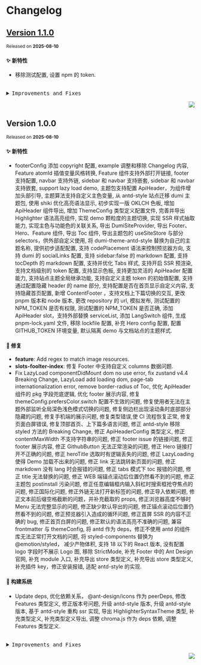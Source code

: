 # Changelog

## [Version&nbsp;1.1.0](https://github.com/39plu/dumi-theme-skk/compare/v1.0.0...v1.1.0)

<sup>Released on **2025-08-10**</sup>

#### ✨ 新特性

- 移除测试配置, 设置 npm 的 token.

<br/>

<details>
<summary><kbd>Improvements and Fixes</kbd></summary>

#### What's improved

- 移除测试配置 ([ad3f070](https://github.com/39plu/dumi-theme-skk/commit/ad3f070))
- 设置 npm 的 token ([f093cb7](https://github.com/39plu/dumi-theme-skk/commit/f093cb7))

</details>

<div align="right">

[![](https://img.shields.io/badge/-BACK_TO_TOP-151515?style=flat-square)](#readme-top)

</div>

## Version&nbsp;1.0.0

<sup>Released on **2025-08-10**</sup>

#### ✨ 新特性

- footerConfig 添加 copyright 配置, example 调整和移除 Changelog 内容, Feature atomId 插值变量风格转换, Feature 组件支持外部打开链接, footer 支持配置, navbar 支持外链, sidebar 和 navbar 支持嵌套, sidebar 和 navbar 支持嵌套, support lazy load demo, 主题包支持配置 ApiHeader，为组件增加头部引导, 主题算法支持自定义主色变量, 从 antd-style 站点迁移 dumi 主题包, 使用 shiki 优化高亮语法显示, 初步实现一版 OKLCH 色板, 增加 ApiHeader 组件导出, 增加 ThemeConfig 类型定义配置文件, 完善并导出 Highlighter 语法高亮组件, 实现 demo 颗粒度的主题切换, 实现 SSR 样式抽取能力, 实现主色与功能色的关联关系, 导出 DumiSiteProvider, 导出 Footer、Hero、Feature 组件, 导出 Toc 组件, 导出主题包的 useSiteStore 与部分 selectors，供外部自定义使用, 将 dumi-theme-antd-style 替换为自己的主题名称, 提供初步适配配置, 支持 codePlacement 语法来控制预览器方向, 支持 dumi 的 socialLinks 配置, 支持 sidebar:false 的 markdown 配置, 支持 tocDepth 的 markdown 配置, 支持并优化 Tabs 样式, 支持开启 SSR 预渲染, 支持文档级别的 token 配置, 支持显示色板, 支持更加灵活的 ApiHeader 配置能力, 支持站点主题全局继承功能, 支持自定义主题 token 的初始值配置, 支持通过配置隐藏 header 的 name 部分, 支持配置是否在首页显示自定义内容, 支持隐藏首页配置, 新增 ContentFooter ，支持文档上下篇切换的交互, 更改 pnpm 版本和 node 版本, 更改 repository 的 url, 模拟发布, 测试配置的 NPM_TOKEN 是否有权限, 测试配置的 NPM_TOKEN 是否正确, 添加 ApiHeader slot，支持外部替换 serviceList, 添加 LangSwitch 组件, 生成 pnpm-lock.yaml 文件, 移除 lockfile 配置, 补充 Hero config 配置, 配置 GITHUB_TOKEN 环境变量, 默认隔离 demo 与文档站点的主题样式.

#### 🐛 修复

- **feature**: Add regex to match image resources.
- **slots-foolter-index**: 修复 Footer 中支持自定义 columns 数据问题.
- Fix LazyLoad componentDidMount dom no use error, fix zustand v4.4 Breaking Change, LazyLoad add loading dom, page-tab internationalization error, remove border-radius of Toc, 优化 ApiHeader 组件的 pkg 字段兜底逻辑, 优化 footer 展示内容, 修复 themeConfig.prefersColor.switch 配置不生效的问题, 修复使用者无法在主题外部监听全局深色浅色模式切换的问题, 修复侧边栏出现滚动条时底部部分隐藏的问题, 修复手机端的展示问题, 修复类型错误,使 CI 流程恢复正常, 修复页面白屏错误, 修复顶部首页、上下篇多语言问题, 修正 antd-style 移除 styled 方法的 Breaking Change, 修正 ApiHeaderConfig 类型定义, 修正 contentMaxWidth 不支持字符串的问题, 修正 footer issue 的链接问题, 修正 footer 展示内容, 修正 GithubButton 无法正常渲染的问题, 修正 Hero 链接打开不正确的问题, 修正 heroTitle 选取时有逻辑丢失的问题, 修正 LazyLoading 使得 Demo 加载不出来的问题, 修正 link 无法跳转新页面的问题, 修正 markdown 没有 lang 时会报错的问题, 修正 tabs 模式下 toc 报错的问题, 修正 title 无法替换的问题, 修正 WEB 端锚点滚动后位置仍然看不到的问题, 修正主题包 postinstall 污染问题, 修正任意编辑框内输入斜杠时搜索框抢夺焦点的问题, 修正国际化问题, 修正外链无法打开新标签的问题, 修正导入依赖问题, 修正文本前后缀空格截断的问题，并补充截取的 props, 修正浏览器高度不够时 Menu 无法完整显示的问题, 修正缺少默认导出的问题, 修正锚点滚动后位置仍然看不到的问题, 修正预览器引入造成的循环问题, 修正首屏 SSR 的内容不正确的 bug, 修正首页白屏的问题, 修正默认的语法高亮不准确的问题, 兼容 frontmatter 与 themeConfig, 将 antd 作为 deps，修正不使用 antd 的组件库无法正常打开文档的问题, 将 styled-components 替换为 @emotion/styled， 减少产物体积, 支持 18 以下的 React 版本, 没有配置 logo 字段时不展示 Logo 图, 移除 StrictMode, 补充 Footer 中的 Ant Design 官网, 补充 module 入口, 补充导出 store 类型定义, 补充导出 store 类型定义, 补充插件 key，修正安装报错, 适配 antd-style 的实现.

#### 👷 构建系统

- Update deps, 优化依赖关系， @ant-design/icons 作为 peerDeps, 修改 Features 类型定义, 修正版本号问题, 升级 antd-style 版本, 升级 antd-style 版本, 基于 antd-style 重构 ssr 实现, 导出 HighlighterSyntaxTheme 类型, 补充类型定义, 补充类型定义导出, 调整 chroma.js 作为 deps 依赖, 调整 Features 类型定义.

<br/>

<details>
<summary><kbd>Improvements and Fixes</kbd></summary>

#### What's improved

- footerConfig 添加 copyright 配置, closes [#58](https://github.com/39plu/dumi-theme-skk/issues/58) ([341021b](https://github.com/39plu/dumi-theme-skk/commit/341021b))
- Example 调整和移除 Changelog 内容 ([460f79d](https://github.com/39plu/dumi-theme-skk/commit/460f79d))
- Feature atomId 插值变量风格转换, closes [#78](https://github.com/39plu/dumi-theme-skk/issues/78) [#74](https://github.com/39plu/dumi-theme-skk/issues/74) ([7498522](https://github.com/39plu/dumi-theme-skk/commit/7498522))
- Feature 组件支持外部打开链接 ([62e2c29](https://github.com/39plu/dumi-theme-skk/commit/62e2c29))
- Footer 支持配置 ([71eef12](https://github.com/39plu/dumi-theme-skk/commit/71eef12))
- Navbar 支持外链, closes [#72](https://github.com/39plu/dumi-theme-skk/issues/72) ([13fe23c](https://github.com/39plu/dumi-theme-skk/commit/13fe23c))
- Sidebar 和 navbar 支持嵌套 ([0e7e963](https://github.com/39plu/dumi-theme-skk/commit/0e7e963))
- Sidebar 和 navbar 支持嵌套 ([0f815cb](https://github.com/39plu/dumi-theme-skk/commit/0f815cb))
- Support lazy load demo, closes [#44](https://github.com/39plu/dumi-theme-skk/issues/44) ([89b24d1](https://github.com/39plu/dumi-theme-skk/commit/89b24d1))
- 主题包支持配置 ApiHeader，为组件增加头部引导 ([53d8aaf](https://github.com/39plu/dumi-theme-skk/commit/53d8aaf))
- 主题算法支持自定义主色变量 ([61d5d8a](https://github.com/39plu/dumi-theme-skk/commit/61d5d8a))
- 从 antd-style 站点迁移 dumi 主题包 ([a62f454](https://github.com/39plu/dumi-theme-skk/commit/a62f454))
- 使用 shiki 优化高亮语法显示 ([7bc49bf](https://github.com/39plu/dumi-theme-skk/commit/7bc49bf))
- 初步实现一版 OKLCH 色板 ([6cca155](https://github.com/39plu/dumi-theme-skk/commit/6cca155))
- 增加 ApiHeader 组件导出 ([f597ab0](https://github.com/39plu/dumi-theme-skk/commit/f597ab0))
- 增加 ThemeConfig 类型定义配置文件 ([1bbbbe7](https://github.com/39plu/dumi-theme-skk/commit/1bbbbe7))
- 完善并导出 Highlighter 语法高亮组件 ([4c524d7](https://github.com/39plu/dumi-theme-skk/commit/4c524d7))
- 实现 demo 颗粒度的主题切换 ([89cd105](https://github.com/39plu/dumi-theme-skk/commit/89cd105))
- 实现 SSR 样式抽取能力 ([760b521](https://github.com/39plu/dumi-theme-skk/commit/760b521))
- 实现主色与功能色的关联关系 ([64e3350](https://github.com/39plu/dumi-theme-skk/commit/64e3350))
- 导出 DumiSiteProvider ([01a3292](https://github.com/39plu/dumi-theme-skk/commit/01a3292))
- 导出 Footer、Hero、Feature 组件 ([6d3b425](https://github.com/39plu/dumi-theme-skk/commit/6d3b425))
- 导出 Toc 组件 ([5c7cdc3](https://github.com/39plu/dumi-theme-skk/commit/5c7cdc3))
- 导出主题包的 useSiteStore 与部分 selectors，供外部自定义使用 ([ebf672c](https://github.com/39plu/dumi-theme-skk/commit/ebf672c))
- 将 dumi-theme-antd-style 替换为自己的主题名称 ([4eeae87](https://github.com/39plu/dumi-theme-skk/commit/4eeae87))
- 提供初步适配配置 ([f2d0af6](https://github.com/39plu/dumi-theme-skk/commit/f2d0af6))
- 支持 codePlacement 语法来控制预览器方向 ([55b461a](https://github.com/39plu/dumi-theme-skk/commit/55b461a))
- 支持 dumi 的 socialLinks 配置 ([13b112e](https://github.com/39plu/dumi-theme-skk/commit/13b112e))
- 支持 sidebar:false 的 markdown 配置 ([9c5102c](https://github.com/39plu/dumi-theme-skk/commit/9c5102c))
- 支持 tocDepth 的 markdown 配置 ([16c1e89](https://github.com/39plu/dumi-theme-skk/commit/16c1e89))
- 支持并优化 Tabs 样式 ([63fff30](https://github.com/39plu/dumi-theme-skk/commit/63fff30))
- 支持开启 SSR 预渲染 ([1fb2667](https://github.com/39plu/dumi-theme-skk/commit/1fb2667))
- 支持文档级别的 token 配置 ([438e260](https://github.com/39plu/dumi-theme-skk/commit/438e260))
- 支持显示色板 ([51c45ed](https://github.com/39plu/dumi-theme-skk/commit/51c45ed))
- 支持更加灵活的 ApiHeader 配置能力 ([063062c](https://github.com/39plu/dumi-theme-skk/commit/063062c))
- 支持站点主题全局继承功能, closes [#42](https://github.com/39plu/dumi-theme-skk/issues/42) ([886a77b](https://github.com/39plu/dumi-theme-skk/commit/886a77b))
- 支持自定义主题 token 的初始值配置, closes [#9](https://github.com/39plu/dumi-theme-skk/issues/9) ([5324555](https://github.com/39plu/dumi-theme-skk/commit/5324555))
- 支持通过配置隐藏 header 的 name 部分, closes [#117](https://github.com/39plu/dumi-theme-skk/issues/117) ([8b84f32](https://github.com/39plu/dumi-theme-skk/commit/8b84f32))
- 支持配置是否在首页显示自定义内容, closes [#105](https://github.com/39plu/dumi-theme-skk/issues/105) ([b829abe](https://github.com/39plu/dumi-theme-skk/commit/b829abe))
- 支持隐藏首页配置 ([619b9ed](https://github.com/39plu/dumi-theme-skk/commit/619b9ed))
- 新增 ContentFooter ，支持文档上下篇切换的交互 ([2dc9af7](https://github.com/39plu/dumi-theme-skk/commit/2dc9af7))
- 更改 pnpm 版本和 node 版本 ([027f3e9](https://github.com/39plu/dumi-theme-skk/commit/027f3e9))
- 更改 repository 的 url ([a67afd5](https://github.com/39plu/dumi-theme-skk/commit/a67afd5))
- 模拟发布 ([34bae2f](https://github.com/39plu/dumi-theme-skk/commit/34bae2f))
- 测试配置的 NPM_TOKEN 是否有权限 ([0c5e036](https://github.com/39plu/dumi-theme-skk/commit/0c5e036))
- 测试配置的 NPM_TOKEN 是否正确 ([de06c92](https://github.com/39plu/dumi-theme-skk/commit/de06c92))
- 添加 ApiHeader slot，支持外部替换 serviceList ([05c1f07](https://github.com/39plu/dumi-theme-skk/commit/05c1f07))
- 添加 LangSwitch 组件 ([84827b8](https://github.com/39plu/dumi-theme-skk/commit/84827b8))
- 生成 pnpm-lock.yaml 文件，移除 lockfile 配置 ([6285f0b](https://github.com/39plu/dumi-theme-skk/commit/6285f0b))
- 补充 Hero config 配置 ([e6ac81c](https://github.com/39plu/dumi-theme-skk/commit/e6ac81c))
- 配置 GITHUB_TOKEN 环境变量 ([9ffd6a8](https://github.com/39plu/dumi-theme-skk/commit/9ffd6a8))
- 默认隔离 demo 与文档站点的主题样式 ([02d36a1](https://github.com/39plu/dumi-theme-skk/commit/02d36a1))

#### What's fixed

- **feature**: Add regex to match image resources, closes [#48](https://github.com/39plu/dumi-theme-skk/issues/48) ([7ceb589](https://github.com/39plu/dumi-theme-skk/commit/7ceb589))
- **slots-foolter-index**: 修复 Footer 中支持自定义 columns 数据问题, closes [#87](https://github.com/39plu/dumi-theme-skk/issues/87) ([1d1c8a4](https://github.com/39plu/dumi-theme-skk/commit/1d1c8a4))
- Fix LazyLoad componentDidMount dom no use error, closes [#54](https://github.com/39plu/dumi-theme-skk/issues/54) ([2094543](https://github.com/39plu/dumi-theme-skk/commit/2094543))
- Fix zustand v4.4 Breaking Change, closes [#85](https://github.com/39plu/dumi-theme-skk/issues/85) ([cf9d07a](https://github.com/39plu/dumi-theme-skk/commit/cf9d07a))
- LazyLoad add loading dom, closes [#45](https://github.com/39plu/dumi-theme-skk/issues/45) ([7d45403](https://github.com/39plu/dumi-theme-skk/commit/7d45403))
- Page-tab internationalization error, closes [#89](https://github.com/39plu/dumi-theme-skk/issues/89) ([c27037d](https://github.com/39plu/dumi-theme-skk/commit/c27037d))
- Remove border-radius of Toc, closes [#103](https://github.com/39plu/dumi-theme-skk/issues/103) ([20fd7f9](https://github.com/39plu/dumi-theme-skk/commit/20fd7f9))
- 优化 ApiHeader 组件的 pkg 字段兜底逻辑 ([9d3ad37](https://github.com/39plu/dumi-theme-skk/commit/9d3ad37))
- 优化 footer 展示内容 ([3377525](https://github.com/39plu/dumi-theme-skk/commit/3377525))
- 修复 themeConfig.prefersColor.switch 配置不生效的问题, closes [#110](https://github.com/39plu/dumi-theme-skk/issues/110) ([69882d1](https://github.com/39plu/dumi-theme-skk/commit/69882d1))
- 修复使用者无法在主题外部监听全局深色浅色模式切换的问题, closes [#82](https://github.com/39plu/dumi-theme-skk/issues/82) [#74](https://github.com/39plu/dumi-theme-skk/issues/74) ([98b8f29](https://github.com/39plu/dumi-theme-skk/commit/98b8f29))
- 修复侧边栏出现滚动条时底部部分隐藏的问题, closes [#35](https://github.com/39plu/dumi-theme-skk/issues/35) ([af7c69c](https://github.com/39plu/dumi-theme-skk/commit/af7c69c))
- 修复手机端的展示问题 ([2bc9371](https://github.com/39plu/dumi-theme-skk/commit/2bc9371))
- 修复类型错误，使 CI 流程恢复正常, closes [#115](https://github.com/39plu/dumi-theme-skk/issues/115) ([3fb766a](https://github.com/39plu/dumi-theme-skk/commit/3fb766a))
- 修复页面白屏错误, closes [#122](https://github.com/39plu/dumi-theme-skk/issues/122) ([08c37bb](https://github.com/39plu/dumi-theme-skk/commit/08c37bb))
- 修复顶部首页、上下篇多语言问题, closes [#92](https://github.com/39plu/dumi-theme-skk/issues/92) ([cbc6e93](https://github.com/39plu/dumi-theme-skk/commit/cbc6e93))
- 修正 antd-style 移除 styled 方法的 Breaking Change ([353df4b](https://github.com/39plu/dumi-theme-skk/commit/353df4b))
- 修正 ApiHeaderConfig 类型定义 ([87fcfda](https://github.com/39plu/dumi-theme-skk/commit/87fcfda))
- 修正 contentMaxWidth 不支持字符串的问题 ([7784d4a](https://github.com/39plu/dumi-theme-skk/commit/7784d4a))
- 修正 footer issue 的链接问题 ([5ed4bf4](https://github.com/39plu/dumi-theme-skk/commit/5ed4bf4))
- 修正 footer 展示内容 ([64568eb](https://github.com/39plu/dumi-theme-skk/commit/64568eb))
- 修正 GithubButton 无法正常渲染的问题 ([d30af71](https://github.com/39plu/dumi-theme-skk/commit/d30af71))
- 修正 Hero 链接打开不正确的问题, closes [#37](https://github.com/39plu/dumi-theme-skk/issues/37) ([17360aa](https://github.com/39plu/dumi-theme-skk/commit/17360aa))
- 修正 heroTitle 选取时有逻辑丢失的问题 ([33b2a1d](https://github.com/39plu/dumi-theme-skk/commit/33b2a1d))
- 修正 LazyLoading 使得 Demo 加载不出来的问题, closes [#63](https://github.com/39plu/dumi-theme-skk/issues/63) ([0a73d5d](https://github.com/39plu/dumi-theme-skk/commit/0a73d5d))
- 修正 link 无法跳转新页面的问题, closes [#24](https://github.com/39plu/dumi-theme-skk/issues/24) ([29cb658](https://github.com/39plu/dumi-theme-skk/commit/29cb658))
- 修正 markdown 没有 lang 时会报错的问题 ([8182b23](https://github.com/39plu/dumi-theme-skk/commit/8182b23))
- 修正 tabs 模式下 toc 报错的问题 ([b58686a](https://github.com/39plu/dumi-theme-skk/commit/b58686a))
- 修正 title 无法替换的问题 ([e5fe591](https://github.com/39plu/dumi-theme-skk/commit/e5fe591))
- 修正 WEB 端锚点滚动后位置仍然看不到的问题, closes [#32](https://github.com/39plu/dumi-theme-skk/issues/32) ([c1d43be](https://github.com/39plu/dumi-theme-skk/commit/c1d43be))
- 修正主题包 postinstall 污染问题 ([cd66889](https://github.com/39plu/dumi-theme-skk/commit/cd66889))
- 修正任意编辑框内输入斜杠时搜索框抢夺焦点的问题, closes [#23](https://github.com/39plu/dumi-theme-skk/issues/23) ([bfb290a](https://github.com/39plu/dumi-theme-skk/commit/bfb290a))
- 修正国际化问题 ([7b561c7](https://github.com/39plu/dumi-theme-skk/commit/7b561c7))
- 修正外链无法打开新标签的问题, closes [#57](https://github.com/39plu/dumi-theme-skk/issues/57) ([53c0f0e](https://github.com/39plu/dumi-theme-skk/commit/53c0f0e))
- 修正导入依赖问题 ([e927e16](https://github.com/39plu/dumi-theme-skk/commit/e927e16))
- 修正文本前后缀空格截断的问题，并补充截取的 props ([079bd86](https://github.com/39plu/dumi-theme-skk/commit/079bd86))
- 修正浏览器高度不够时 Menu 无法完整显示的问题, closes [#20](https://github.com/39plu/dumi-theme-skk/issues/20) ([078d511](https://github.com/39plu/dumi-theme-skk/commit/078d511))
- 修正缺少默认导出的问题 ([764c68a](https://github.com/39plu/dumi-theme-skk/commit/764c68a))
- 修正锚点滚动后位置仍然看不到的问题 ([0e6b2ad](https://github.com/39plu/dumi-theme-skk/commit/0e6b2ad))
- 修正预览器引入造成的循环问题 ([078f3ce](https://github.com/39plu/dumi-theme-skk/commit/078f3ce))
- 修正首屏 SSR 的内容不正确的 bug, closes [#62](https://github.com/39plu/dumi-theme-skk/issues/62) ([8a14b12](https://github.com/39plu/dumi-theme-skk/commit/8a14b12))
- 修正首页白屏的问题 ([31eb2be](https://github.com/39plu/dumi-theme-skk/commit/31eb2be))
- 修正默认的语法高亮不准确的问题 ([e225dfb](https://github.com/39plu/dumi-theme-skk/commit/e225dfb))
- 兼容 frontmatter 与 themeConfig ([4be5091](https://github.com/39plu/dumi-theme-skk/commit/4be5091))
- 将 antd 作为 deps，修正不使用 antd 的组件库无法正常打开文档的问题, closes [#51](https://github.com/39plu/dumi-theme-skk/issues/51) ([acfbad7](https://github.com/39plu/dumi-theme-skk/commit/acfbad7))
- 将 styled-components 替换为 @emotion/styled， 减少产物体积 ([616d464](https://github.com/39plu/dumi-theme-skk/commit/616d464))
- 支持 18 以下的 React 版本, closes [#11](https://github.com/39plu/dumi-theme-skk/issues/11) [#10](https://github.com/39plu/dumi-theme-skk/issues/10) ([bde6e23](https://github.com/39plu/dumi-theme-skk/commit/bde6e23))
- 没有配置 logo 字段时不展示 Logo 图 ([ff7e0be](https://github.com/39plu/dumi-theme-skk/commit/ff7e0be))
- 移除 StrictMode, closes [#34](https://github.com/39plu/dumi-theme-skk/issues/34) ([af0940f](https://github.com/39plu/dumi-theme-skk/commit/af0940f))
- 补充 Footer 中的 Ant Design 官网 ([89dd147](https://github.com/39plu/dumi-theme-skk/commit/89dd147))
- 补充 module 入口 ([bf9fd94](https://github.com/39plu/dumi-theme-skk/commit/bf9fd94))
- 补充导出 store 类型定义 ([a39e89b](https://github.com/39plu/dumi-theme-skk/commit/a39e89b))
- 补充导出 store 类型定义 ([6b6eed7](https://github.com/39plu/dumi-theme-skk/commit/6b6eed7))
- 补充插件 key，修正安装报错 ([e2a0cd6](https://github.com/39plu/dumi-theme-skk/commit/e2a0cd6))
- 适配 antd-style 的实现 ([0f98201](https://github.com/39plu/dumi-theme-skk/commit/0f98201))

#### Build system

- Update deps ([2b44aba](https://github.com/39plu/dumi-theme-skk/commit/2b44aba))
- 优化依赖关系， @ant-design/icons 作为 peerDeps ([edfd255](https://github.com/39plu/dumi-theme-skk/commit/edfd255))
- 修改 Features 类型定义 ([ba8751c](https://github.com/39plu/dumi-theme-skk/commit/ba8751c))
- 修正版本号问题 ([65f07b8](https://github.com/39plu/dumi-theme-skk/commit/65f07b8))
- 升级 antd-style 版本 ([444f75a](https://github.com/39plu/dumi-theme-skk/commit/444f75a))
- 升级 antd-style 版本 ([32f00b4](https://github.com/39plu/dumi-theme-skk/commit/32f00b4))
- 基于 antd-style 重构 ssr 实现, closes [#17](https://github.com/39plu/dumi-theme-skk/issues/17) ([df34526](https://github.com/39plu/dumi-theme-skk/commit/df34526))
- 导出 HighlighterSyntaxTheme 类型 ([f92f8fb](https://github.com/39plu/dumi-theme-skk/commit/f92f8fb))
- 补充类型定义 ([5effb5a](https://github.com/39plu/dumi-theme-skk/commit/5effb5a))
- 补充类型定义导出 ([c484203](https://github.com/39plu/dumi-theme-skk/commit/c484203))
- 调整 chroma.js 作为 deps 依赖 ([6a83037](https://github.com/39plu/dumi-theme-skk/commit/6a83037))
- 调整 Features 类型定义 ([3e51ff4](https://github.com/39plu/dumi-theme-skk/commit/3e51ff4))

</details>

<div align="right">

[![](https://img.shields.io/badge/-BACK_TO_TOP-151515?style=flat-square)](#readme-top)

</div>
